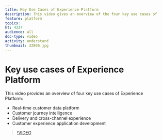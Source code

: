 ```yaml
---
title: Key Use Cases of Experience Platform
description: This video gives an overview of the four key use cases of Adobe Experience Platform&mdash;real-time customer data platform, customer journey intelligence, delivery and cross-channel experience, and customer experience application development.
feature: platform
topics:
kt: 4337
audience: all
doc-type: video
activity: understand
thumbnail: 32806.jpg
---
```


# Key use cases of Experience Platform

This video provides an overview of four key use cases of Experience Platform:

* Real-time customer data platform
* Customer journey intelligence
* Delivery and cross-channel experience
* Customer experience application development

>[!VIDEO](https://video.tv.adobe.com/v/32806?quality=12&learn=on)
